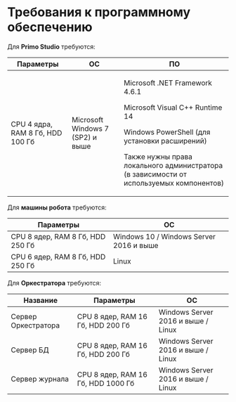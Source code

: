 # Требования к программному обеспечению

Для **Primo Studio** требуются:

| Параметры    |  OС | ПО |
| ------------ | ------------- | ----- |
| CPU 4 ядра, RAM 8 Гб, HDD 100 Гб | Microsoft Windows 7 (SP2) и выше | <p>Microsoft .NET Framework 4.6.1</p><p>Microsoft Visual C++ Runtime 14</p><p>Windows PowerShell (для установки расширений)</p><p>Также нужны права локального администратора (в зависимости от используемых компонентов)</p> |

Для **машины робота** требуются:

| Параметры    |  OС |
| ------------- | ------------- |
| CPU 8 ядер, RAM 8 Гб, HDD 250 Гб  | Windows 10 / Windows Server 2016 и выше |
| CPU 6 ядер, RAM 8 Гб, HDD 250 Гб  | Linux |

Для **Оркестратора** требуются:

| Название      | Параметры     | ОС  |
| ------------- | ------------- | ----- |
| Сервер Оркестратора | CPU 8 ядер, RAM 16 Гб, HDD 200 Гб | Windows Server 2016 и выше / Linux |
| Сервер БД | CPU 8 ядер, RAM 16 Гб, HDD 200 Гб  | Windows Server 2016 и выше / Linux |
| Сервер журнала | CPU 8 ядер, RAM 16 Гб, HDD 1000 Гб | Windows Server 2016 и выше / Linux |


